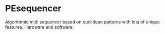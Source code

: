 # PEsequencer
Algorithmic midi sequencer based on euclidean patterns with lots of unique features. Hardware and software.
